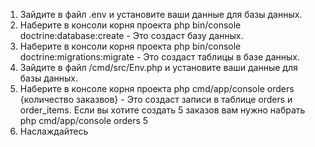 1) Зайдите в файл .env и установите ваши данные для базы данных.
2) Наберите в консоли корня проекта php bin/console doctrine:database:create - Это создаст базу данных.
3) Наберите в консоли корня проекта php bin/console doctrine:migrations:migrate - Это создаст таблицы в базе данных.
4) Зайдите в файл /cmd/src/Env.php и установите ваши данные для базы данных.
5) Наберите в консоле корня проекта php cmd/app/console orders {количество заказвов} - Это создаст записи в таблице orders и order_items.
Если вы хотите создать 5 заказов вам нужно набрать php cmd/app/console orders 5
6) Наслаждайтесь